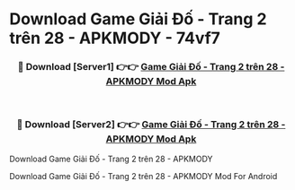 # Download Game Giải Đố - Trang 2 trên 28 - APKMODY - 74vf7


<div align="center">
<h3>🔴 Download [Server1] 👉👉 <a href="https://apk-comot.site?title=Game_Giải_Đố_-_Trang_2_trên_28_-_APKMODY">Game Giải Đố - Trang 2 trên 28 - APKMODY Mod Apk</a></h3><br>
<h3>🔴 Download [Server2] 👉👉 <a href="https://apk-comot.site?title=Game_Giải_Đố_-_Trang_2_trên_28_-_APKMODY">Game Giải Đố - Trang 2 trên 28 - APKMODY Mod Apk</a></h3>
</div>



Download Game Giải Đố - Trang 2 trên 28 - APKMODY 

Download Game Giải Đố - Trang 2 trên 28 - APKMODY Mod For Android